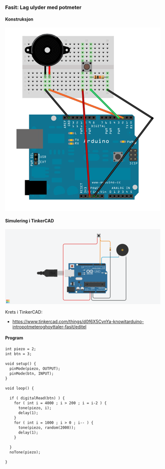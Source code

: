 ### Fasit: Lag ulyder med potmeter

#### Konstruksjon

![](./3_1_fasit.png)

#### Simulering i TinkerCAD

![](./PotmeterOgHoyttaler-fasit-tinkercad.png)

Krets i TinkerCAD:
* https://www.tinkercad.com/things/d0f6X5CvnYa-knowitarduino-intropotmeteroghoyttaler-fasit/editel

#### Program

```
int piezo = 2;
int btn = 3;

void setup() {
  pinMode(piezo, OUTPUT);
  pinMode(btn, INPUT);
}

void loop() {

  if ( digitalRead(btn) ) {
    for ( int i = 4000 ; i > 200 ; i = i-2 ) {
      tone(piezo, i);
      delay(1);
    }
    for ( int i = 1000 ; i > 0 ; i-- ) {
      tone(piezo, random(2000));
      delay(1);
    }

  }
  noTone(piezo);

} 
```
